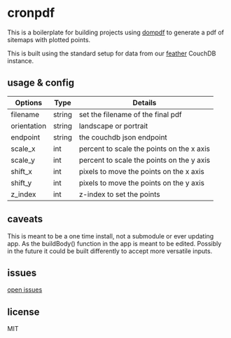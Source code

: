 # cronpdf

This is a boilerplate for building projects using [dompdf](https://github.com/dompdf/dompdf) to generate a pdf of sitemaps with plotted points.

This is built using the standard setup for data from our [feather](https://github.com/GunnJerkens/) CouchDB instance.

## usage & config

  | Options      | Type   | Details                                       |
  | ------       | -----  | -----                                         |
  | filename     | string | set the filename of the final pdf             |
  | orientation  | string | landscape or portrait                         |
  | endpoint     | string | the couchdb json endpoint                     |
  | scale_x      | int    | percent to scale the points on the x axis     |
  | scale_y      | int    | percent to scale the points on the y axis     |
  | shift_x      | int    | pixels to move the points on the x axis       |
  | shift_y      | int    | pixels to move the points on the y axis       |
  | z_index      | int    | z-index to set the points                     |

## caveats

This is meant to be a one time install, not a submodule or ever updating app. As the buildBody() function in the app is meant to be edited. Possibly in the future it could be built differently to accept more versatile inputs.

## issues

[open issues](https://github.com/GunnJerkens/cronpdf/issues?q=is%3Aissue+is%3Aopen+)

## license

MIT